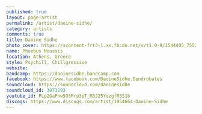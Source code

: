 ```yaml
---
published: true
layout: page-artist
permalink: /artist/daoine-sidhe/
category: artists
comments: true
title: Daoine Sidhe
photo_cover: https://scontent-frt3-1.xx.fbcdn.net/v/t1.0-9/1544405_755237441171562_565545060_n.jpg?oh=defd6e8288fb379fdb95ce9836174a94&oe=59E9729F
name: Phoebus Noussis
location: Athens, Greece
style: Psychill, Chillgressive
website: 
bandcamp: https://daoinesidhe.bandcamp.com
facebook: https://www.facebook.com/DaoineSidhe.Dendrobates
soundcloud: https://soundcloud.com/daoinesidhe
soundcloud_id: 3073293
youtube_id: PLp2GaPnw5O3Mrp3pT_M3J25YozgfRSS1b
discogs: https://www.discogs.com/artist/1954664-Daoine-Sidhe
---
```


